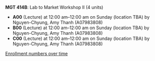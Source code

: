 **MGT 414B**: Lab to Market Workshop II (4 units)

- **A00** (Lecture) at 12:00 am–12:00 am on Sunday (location TBA) by Nguyen-Chyung, Amy Thanh (A07983808)
- **B00** (Lecture) at 12:00 am–12:00 am on Sunday (location TBA) by Nguyen-Chyung, Amy Thanh (A07983808)
- **C00** (Lecture) at 12:00 am–12:00 am on Sunday (location TBA) by Nguyen-Chyung, Amy Thanh (A07983808)

[Enrollment numbers over time](./MGT414B.tsv)
